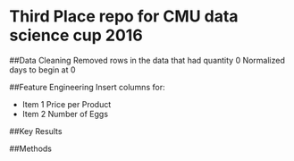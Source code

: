 # Third Place repo for CMU data science cup 2016 

##Data Cleaning
Removed rows in the data that had quantity 0 
Normalized days to begin at 0  

##Feature Engineering
Insert columns for:
* Item 1 Price per Product
* Item 2 Number of Eggs

##Key Results

##Methods
